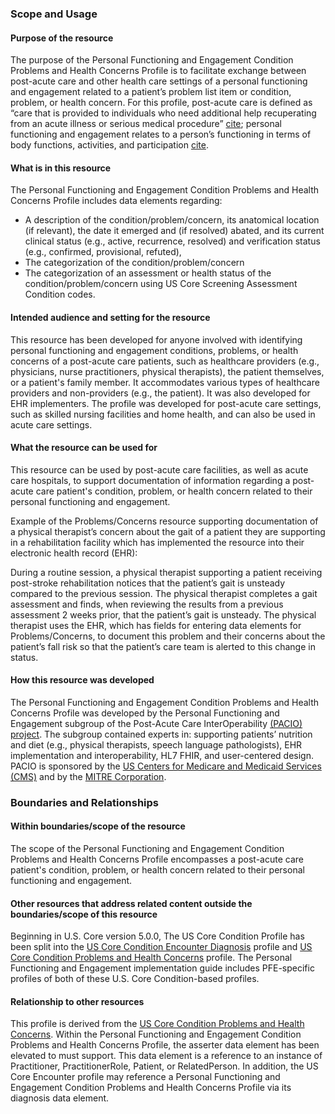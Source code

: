 ### Scope and Usage

#### Purpose of the resource
The purpose of the Personal Functioning and Engagement Condition Problems and Health Concerns Profile is to facilitate exchange between post-acute care and other health care settings of a personal functioning and engagement related to a patient’s problem list item or condition, problem, or health concern. For this profile, post-acute care is defined as “care that is provided to individuals who need additional help recuperating from an acute illness or serious medical procedure” [cite](https://www.cms.gov/medicare/medicare-fee-for-service-payment/snfpps/post_acute_care_reform_plan); personal functioning and engagement relates to a person’s functioning in terms of body functions, activities, and participation [cite](https://build.fhir.org/ig/HL7/fhir-pacio-pfe/). 

#### What is in this resource
The Personal Functioning and Engagement Condition Problems and Health Concerns Profile includes data elements regarding: 
- A description of the condition/problem/concern, its anatomical location (if relevant), the date it emerged and (if resolved) abated, and its current clinical status (e.g., active, recurrence, resolved) and verification status (e.g., confirmed, provisional, refuted), 
- The categorization of the condition/problem/concern  
- The categorization of an assessment or health status of the condition/problem/concern using US Core Screening Assessment Condition codes. 

#### Intended audience and setting for the resource
This resource has been developed for anyone involved with identifying personal functioning and engagement conditions, problems, or health concerns of a post-acute care patients, such as healthcare providers (e.g., physicians, nurse practitioners, physical therapists), the patient themselves, or a patient's family member. It accommodates various types of healthcare providers and non-providers (e.g., the patient). It was also developed for EHR implementers. The profile was developed for post-acute care settings, such as skilled nursing facilities and home health, and can also be used in acute care settings. 

#### What the resource can be used for
This resource can be used by post-acute care facilities, as well as acute care hospitals, to support documentation of information regarding a post-acute care patient's condition, problem, or health concern related to their personal functioning and engagement. 

Example of the Problems/Concerns resource supporting documentation of a physical therapist’s concern about the gait of a patient they are supporting in a rehabilitation facility which has implemented the resource into their electronic health record (EHR): 

During a routine session, a physical therapist supporting a patient receiving post-stroke rehabilitation notices that the patient’s gait is unsteady compared to the previous session. The physical therapist completes a gait assessment and finds, when reviewing the results from a previous assessment 2 weeks prior, that the patient’s gait is unsteady. The physical therapist uses the EHR, which has fields for entering data elements for Problems/Concerns, to document this problem and their concerns about the patient’s fall risk so that the patient’s care team is alerted to this change in status.  

#### How this resource was developed
The Personal Functioning and Engagement Condition Problems and Health Concerns Profile was developed by the Personal Functioning and Engagement subgroup of the Post-Acute Care InterOperability [(PACIO) project](https://pacioproject.org). The subgroup contained experts in: supporting patients’ nutrition and diet (e.g., physical therapists, speech language pathologists), EHR implementation and interoperability, HL7 FHIR, and user-centered design. PACIO is sponsored by the [US Centers for Medicare and Medicaid Services (CMS)](https://cms.gov) and by the [MITRE Corporation](https://www.mitre.org/).  

### Boundaries and Relationships  

#### Within boundaries/scope of the resource
The scope of the Personal Functioning and Engagement Condition Problems and Health Concerns Profile encompasses a post-acute care patient's condition, problem, or health concern related to their personal functioning and engagement. 

#### Other resources that address related content outside the boundaries/scope of this resource
Beginning in U.S. Core version 5.0.0, The US Core Condition Profile has been split into the [US Core Condition Encounter Diagnosis](https://hl7.org/fhir/us/core/STU6.1/StructureDefinition-us-core-condition-encounter-diagnosis.html) profile and [US Core Condition Problems and Health Concerns](https://hl7.org/fhir/us/core/STU6.1/StructureDefinition-us-core-condition-problems-health-concerns.html) profile. The Personal Functioning and Engagement implementation guide includes PFE-specific profiles of both of these U.S. Core Condition-based profiles. 

#### Relationship to other resources
This profile is derived from the [US Core Condition Problems and Health Concerns](https://hl7.org/fhir/us/core/STU6.1/StructureDefinition-us-core-condition-problems-health-concerns.html). Within the Personal Functioning and Engagement Condition Problems and Health Concerns Profile, the asserter data element has been elevated to must support. This data element is a reference to an instance of Practitioner, PractitionerRole, Patient, or RelatedPerson. In addition, the US Core Encounter profile may reference a Personal Functioning and Engagement Condition Problems and Health Concerns Profile via its diagnosis data element.